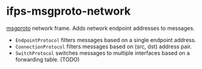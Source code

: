 # ifps-msgproto-network

[msgproto](http://github.com/jbenet/node-ipfs-msgproto) network frame. Adds network endpoint addresses to messages.

- `EndpointProtocol` filters messages based on a single endpoint address.
- `ConnectionProtocol` filters messages based on (src, dst) address pair.
- `SwitchProtocol` switches messages to multiple interfaces based on a forwarding table. (TODO)

